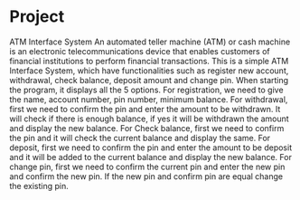 # Project
ATM Interface System
An automated teller machine (ATM) or cash machine  is an electronic telecommunications device that enables customers of financial institutions to perform financial transactions. This is a simple ATM Interface System, which have functionalities such as register new account, withdrawal, check balance, deposit amount and change pin. When starting the program, it displays all the 5 options. For registration, we need to give the name, account number, pin number, minimum balance. For withdrawal, first we need to confirm the pin and enter the amount to be withdrawn. It will check if there is enough balance, if yes it will be withdrawn the amount and display the new balance. For Check balance, first we need to confirm the pin and it will check the current balance and display the same. For deposit, first we need to confirm the pin and enter the amount to be deposit and it will be added to the current balance and display the new balance. For change pin, first we need to confirm the current pin and enter the new pin and confirm the new pin. If the new pin and confirm pin are equal change the existing pin.
